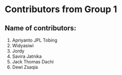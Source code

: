 # Contributors from Group 1
## Name of contributors:
1. Apriyanto JPL Tobing
2. Widyasiwi
3. Jordy
4. Savira Jatnika 
5. Jack Thomas Dachi
6. Dewi Zsaqia
